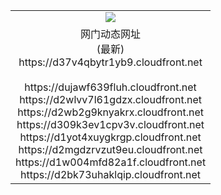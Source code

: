 ﻿<table>
  <tr></tr>
  <tr><td colspan=2 align=center><img src="https://d37v4qbytr1yb9.cloudfront.net/Up/oGate.jpg" /></td></tr>
  <tr><td colspan=2 align=center>网门动态网址<br/>(最新)
<br>https://d37v4qbytr1yb9.cloudfront.net
<br/>
<br>https://dujawf639fluh.cloudfront.net
<br>https://d2wlvv7l61gdzx.cloudfront.net
<br>https://d2wb2g9knyakrx.cloudfront.net
<br>https://d309k3ev1cpv3v.cloudfront.net
<br>https://d1yot4xuygkrgp.cloudfront.net
<br>https://d2mgdzrvzut9eu.cloudfront.net
<br>https://d1w004mfd82a1f.cloudfront.net
<br>https://d2bk73uhaklqip.cloudfront.net
    </td>
  </tr>
</table>
